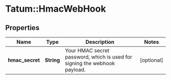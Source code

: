 # Tatum::HmacWebHook

## Properties
Name | Type | Description | Notes
------------ | ------------- | ------------- | -------------
**hmac_secret** | **String** | Your HMAC secret password, which is used for signing the webhook payload. | [optional] 

